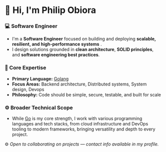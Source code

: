 # 👋 Hi, I'm Philip Obiora

### 💻 Software Engineer
  - I'm a **Software Engineer** focused on building and deploying **scalable, resilient, and high-performance systems**  .  
  - I design solutions grounded in **clean architecture**, **SOLID principles**, and **software engineering best practices**.

### 🧠 Core Expertise
 - **Primary Language:** [Golang](https://go.dev/)
 - **Focus Areas:** Backend architecture, Distributed systems, System design, Devops 
 - **Philosophy:** Code should be simple, secure,  testable, and built for scale

### ⚙️ Broader Technical Scope
  - While [Go](https://go.dev/) is my core strength, I work with various programming languages and tech stacks, from cloud infrastructure and DevOps tooling to modern frameworks, bringing versatility and depth to every project.



⚙️ *Open to collaborating on projects — contact info available in my profile.*

